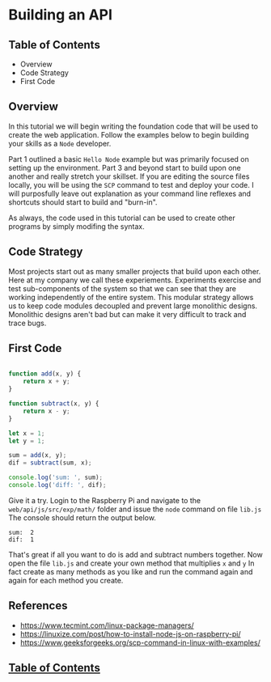 
# Building an API

## Table of Contents
 - Overview
 - Code Strategy
 - First Code

## Overview
In this tutorial we will begin writing the foundation code that will be used to create the web application. Follow the examples below to begin building your skills as a `Node` developer. 

Part 1 outlined a basic `Hello Node` example but was primarily focused on setting up the environment. Part 3 and beyond start to build upon one another and really stretch your skillset. If you are editing the source files locally, you will be using the `SCP` command to test and deploy your code. I will purposfully leave out explanation as your command line reflexes and shortcuts should start to build and "burn-in".

As always, the code used in this tutorial can be used to create other programs by simply modifing the syntax.

## Code Strategy 
Most projects start out as many smaller projects that build upon each other. Here at my company we call these experiements. Experiments exercise and test sub-components of the system so that we can see that they are working independently of the entire system. This modular strategy allows us to keep code modules decoupled and prevent large monolithic designs. Monolithic designs aren't bad but can make it very difficult to track and trace bugs.

## First Code
```javascript

function add(x, y) {
    return x + y; 
}

function subtract(x, y) {
    return x - y; 
}

let x = 1;
let y = 1;

sum = add(x, y);
dif = subtract(sum, x);

console.log('sum: ', sum);
console.log('diff: ', dif);
```

Give it a try. Login to the Raspberry Pi and navigate to the `web/api/js/src/exp/math/` folder and issue the `node` command on file `lib.js` The console should return the output  below.
```console
sum:  2
dif:  1
```

That's great if all you want to do is add and subtract numbers together. Now open the file `lib.js` and create your own method that multiplies `x` and `y` In fact create as many methods as you like and run the command again and again for each method you create.


## References
 - https://www.tecmint.com/linux-package-managers/
 - https://linuxize.com/post/how-to-install-node-js-on-raspberry-pi/
 - https://www.geeksforgeeks.org/scp-command-in-linux-with-examples/

## [Table of Contents](../README.md)